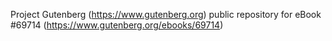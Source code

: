 Project Gutenberg (https://www.gutenberg.org) public repository for
eBook #69714 (https://www.gutenberg.org/ebooks/69714)
